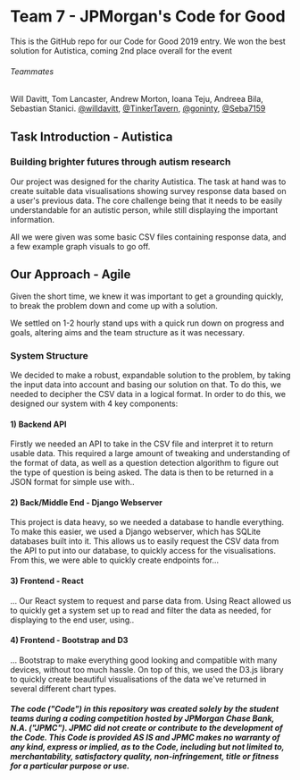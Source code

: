 # Team 7 - JPMorgan's Code for Good
This is the GitHub repo for our Code for Good 2019 entry.
We won the best solution for Autistica, coming 2nd place overall for the event

###### Teammates
Will Davitt, Tom Lancaster, Andrew Morton, Ioana Teju, Andreea Bila, Sebastian Stanici.
[@willdavitt](https://github.com/willdavitt "Will Davitt"), [@TinkerTavern](https://github.com/TinkerTavern "Tom Lancaster"), [@goninty](https://github.com/goninty "Andrew Morton"), [@Seba7159](https://github.com/Seba7159 "Sebastian Stanici")

## Task Introduction - Autistica
### Building brighter futures through autism research

Our project was designed for the charity Autistica. The task at hand was to create suitable data visualisations showing survey response data based on a user's previous data.
The core challenge being that it needs to be easily understandable for an autistic person, while still displaying the important information.

All we were given was some basic CSV files containing response data, and a few example graph visuals to go off.

## Our Approach - Agile
Given the short time, we knew it was important to get a grounding quickly, to break the problem down and come up with a solution.

We settled on 1-2 hourly stand ups with a quick run down on progress and goals, altering aims and the team structure as it was necessary.

### System Structure
We decided to make a robust, expandable solution to the problem, by taking the input data into account and basing our solution on that.
To do this, we needed to decipher the CSV data in a logical format. In order to do this, we designed our system with 4 key components:


#### 1) Backend API
Firstly we needed an API to take in the CSV file and interpret it to return usable data.
This required a large amount of tweaking and understanding of the format of data, as well as a question detection algorithm to figure out the type of question is being asked.
The data is then to be returned in a JSON format for simple use with..

#### 2) Back/Middle End - Django Webserver
This project is data heavy, so we needed a database to handle everything. To make this easier, we used a Django webserver, which has SQLite databases built into it.
This allows us to easily request the CSV data from the API to put into our database, to quickly access for the visualisations.
From this, we were able to quickly create endpoints for...

#### 3) Frontend - React
... Our React system to request and parse data from. Using React allowed us to quickly get a system set up to read and filter the data as needed, for displaying to the end user, using..

#### 4) Frontend - Bootstrap and D3
... Bootstrap to make everything good looking and compatible with many devices, without too much hassle. On top of this, we used the D3.js library to quickly create beautiful visualisations of the data we've returned in several different chart types.

##### The code ("Code") in this repository was created solely by the student teams during a coding competition hosted by JPMorgan Chase Bank, N.A. ("JPMC").						JPMC did not create or contribute to the development of the Code.  This Code is provided AS IS and JPMC makes no warranty of any kind, express or implied, as to the Code,						including but not limited to, merchantability, satisfactory quality, non-infringement, title or fitness for a particular purpose or use.